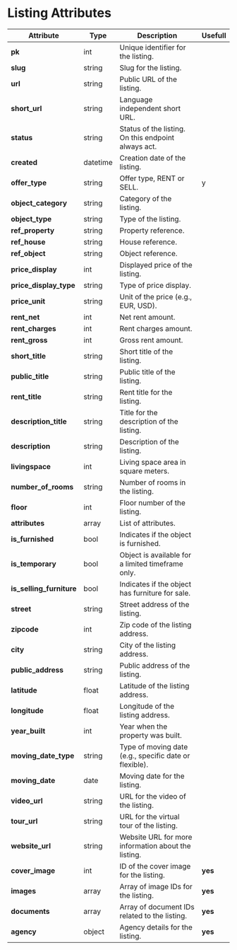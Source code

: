 # Listing Attributes

| Attribute                | Type       | Description                                            | Usefull |
|--------------------------|------------|--------------------------------------------------------|---------|
| **pk**                   | int        | Unique identifier for the listing.                     |         |
| **slug**                 | string     | Slug for the listing.                                  |         |
| **url**                  | string     | Public URL of the listing.                             |         |
| **short_url**            | string     | Language independent short URL.                        |         |
| **status**               | string     | Status of the listing. On this endpoint always act.    |         |
| **created**              | datetime   | Creation date of the listing.                          |         |
| **offer_type**           | string     | Offer type, RENT or SELL.                              | y       |
| **object_category**     | string     | Category of the listing.                               |         |
| **object_type**         | string     | Type of the listing.                                   |         |
| **ref_property**        | string     | Property reference.                                    |         |
| **ref_house**           | string     | House reference.                                       |         |
| **ref_object**          | string     | Object reference.                                      |         |
| **price_display**       | int        | Displayed price of the listing.                        |         |
| **price_display_type**  | string     | Type of price display.                                 |         |
| **price_unit**          | string     | Unit of the price (e.g., EUR, USD).                    |         |
| **rent_net**            | int        | Net rent amount.                                       |         |
| **rent_charges**        | int        | Rent charges amount.                                   |         |
| **rent_gross**          | int        | Gross rent amount.                                     |         |
| **short_title**         | string     | Short title of the listing.                            |         |
| **public_title**        | string     | Public title of the listing.                           |         |
| **rent_title**          | string     | Rent title for the listing.                            |         |
| **description_title**   | string     | Title for the description of the listing.              |         |
| **description**        | string     | Description of the listing.                            |         |
| **livingspace**         | int        | Living space area in square meters.                    |         |
| **number_of_rooms**     | string     | Number of rooms in the listing.                        |         |
| **floor**                | int        | Floor number of the listing.                           |         |
| **attributes**          | array      | List of attributes.                                    |         |
| **is_furnished**        | bool       | Indicates if the object is furnished.                  |         |
| **is_temporary**        | bool       | Object is available for a limited timeframe only.      |         |
| **is_selling_furniture**| bool       | Indicates if the object has furniture for sale.        |         |
| **street**              | string     | Street address of the listing.                         |         |
| **zipcode**             | int        | Zip code of the listing address.                       |         |
| **city**                | string     | City of the listing address.                           |         |
| **public_address**      | string     | Public address of the listing.                         |         |
| **latitude**            | float      | Latitude of the listing address.                       |         |
| **longitude**           | float      | Longitude of the listing address.                      |         |
| **year_built**          | int        | Year when the property was built.                      |         |
| **moving_date_type**    | string     | Type of moving date (e.g., specific date or flexible). |         |
| **moving_date**         | date       | Moving date for the listing.                           |         |
| **video_url**           | string     | URL for the video of the listing.                      |         |
| **tour_url**            | string     | URL for the virtual tour of the listing.               |         |
| **website_url**        | string     | Website URL for more information about the listing.    |         |
| **cover_image**         | int        | ID of the cover image for the listing.                 | **yes** |
| **images**              | array      | Array of image IDs for the listing.                    | **yes** |
| **documents**           | array      | Array of document IDs related to the listing.          | **yes** |
| **agency**              | object     | Agency details for the listing.                        | **yes** |

